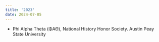 ```yaml
---
title: '2023'
date: 2024-07-05
---
```

- Phi Alpha Theta (ΦΑΘ), National History Honor Society. Austin Peay State University
